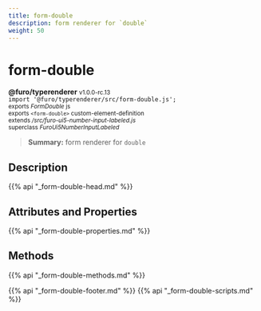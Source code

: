 ```yaml
---
title: form-double
description: form renderer for `double`
weight: 50
---
```


# form-double
**@furo/typerenderer** <small>v1.0.0-rc.13</small>
<br>`import '@furo/typerenderer/src/form-double.js';`<small>
<br>exports *FormDouble* js
<br>exports `<form-double>` custom-element-definition
<br>extends */src/furo-ui5-number-input-labeled.js*
<br>superclass *FuroUi5NumberInputLabeled*</small>

> **Summary:** form renderer for `double`

## Description



{{% api "_form-double-head.md" %}}

## Attributes and Properties
{{% api "_form-double-properties.md" %}}



## Methods
{{% api "_form-double-methods.md" %}}





{{% api "_form-double-footer.md" %}}
{{% api "_form-double-scripts.md" %}}
